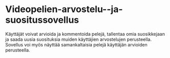 # Videopelien-arvostelu--ja-suositussovellus

Käyttäjät voivat arvioida ja kommentoida pelejä, tallentaa omia suosikkejaan ja saada uusia suosituksia muiden käyttäjien arvostelujen perusteella. Sovellus voi myös näyttää samankaltaisia pelejä käyttäjän arvioiden perusteella.
